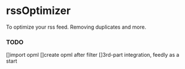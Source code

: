 # rssOptimizer
To optimize your rss feed. Removing duplicates and more.

### TODO
 []import opml
 []create opml after filter
 []3rd-part integration, feedly as a start
